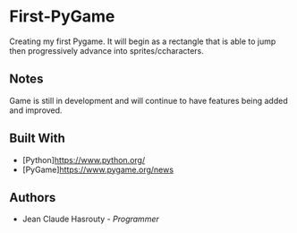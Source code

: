 # First-PyGame

Creating my first Pygame. It will begin as a rectangle that is able to jump then progressively advance into sprites/ccharacters.

## Notes

Game is still in development and will continue to have features being added and improved. 

## Built With

* [Python]https://www.python.org/
* [PyGame]https://www.pygame.org/news

## Authors
* Jean Claude Hasrouty - *Programmer*


